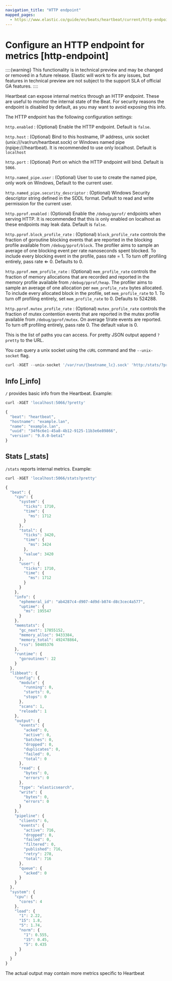 ```yaml
---
navigation_title: "HTTP endpoint"
mapped_pages:
  - https://www.elastic.co/guide/en/beats/heartbeat/current/http-endpoint.html
---
```


# Configure an HTTP endpoint for metrics [http-endpoint]


::::{warning}
This functionality is in technical preview and may be changed or removed in a future release. Elastic will work to fix any issues, but features in technical preview are not subject to the support SLA of official GA features.
::::


Heartbeat can expose internal metrics through an HTTP endpoint. These are useful to monitor the internal state of the Beat. For security reasons the endpoint is disabled by default, as you may want to avoid exposing this info.

The HTTP endpoint has the following configuration settings:

`http.enabled`
:   (Optional) Enable the HTTP endpoint. Default is `false`.

`http.host`
:   (Optional) Bind to this hostname, IP address, unix socket (unix:///var/run/heartbeat.sock) or Windows named pipe (npipe:///heartbeat). It is recommended to use only localhost. Default is `localhost`

`http.port`
:   (Optional) Port on which the HTTP endpoint will bind. Default is `5066`.

`http.named_pipe.user`
:   (Optional) User to use to create the named pipe, only work on Windows, Default to the current user.

`http.named_pipe.security_descriptor`
:   (Optional) Windows Security descriptor string defined in the SDDL format. Default to read and write permission for the current user.

`http.pprof.enabled`
:   (Optional) Enable the `/debug/pprof/` endpoints when serving HTTP. It is recommended that this is only enabled on localhost as these endpoints may leak data. Default is `false`.

`http.pprof.block_profile_rate`
:   (Optional) `block_profile_rate` controls the fraction of goroutine blocking events that are reported in the blocking profile available from `/debug/pprof/block`. The profiler aims to sample an average of one blocking event per rate nanoseconds spent blocked. To include every blocking event in the profile, pass rate = 1. To turn off profiling entirely, pass rate ⇐ 0. Defaults to 0.

`http.pprof.mem_profile_rate`
:   (Optional) `mem_profile_rate` controls the fraction of memory allocations that are recorded and reported in the memory profile available from `/debug/pprof/heap`. The profiler aims to sample an average of one allocation per `mem_profile_rate` bytes allocated. To include every allocated block in the profile, set `mem_profile_rate` to 1. To turn off profiling entirely, set `mem_profile_rate` to 0. Defaults to 524288.

`http.pprof.mutex_profile_rate`
:   (Optional) `mutex_profile_rate` controls the fraction of mutex contention events that are reported in the mutex profile available from `/debug/pprof/mutex`. On average 1/rate events are reported. To turn off profiling entirely, pass rate 0. The default value is 0.

This is the list of paths you can access. For pretty JSON output append `?pretty` to the URL.

You can query a unix socket using the `cURL` command and the `--unix-socket` flag.

```js
curl -XGET --unix-socket '/var/run/{beatname_lc}.sock' 'http:/stats/?pretty'
```


## Info [_info]

`/` provides basic info from the Heartbeat. Example:

```js
curl -XGET 'localhost:5066/?pretty'
```

```js
{
  "beat": "heartbeat",
  "hostname": "example.lan",
  "name": "example.lan",
  "uuid": "34f6c6e1-45a8-4b12-9125-11b3e6e89866",
  "version": "9.0.0-beta1"
}
```


## Stats [_stats]

`/stats` reports internal metrics. Example:

```js
curl -XGET 'localhost:5066/stats?pretty'
```

```js
{
  "beat": {
    "cpu": {
      "system": {
        "ticks": 1710,
        "time": {
          "ms": 1712
        }
      },
      "total": {
        "ticks": 3420,
        "time": {
          "ms": 3424
        },
        "value": 3420
      },
      "user": {
        "ticks": 1710,
        "time": {
          "ms": 1712
        }
      }
    },
    "info": {
      "ephemeral_id": "ab4287c4-d907-4d9d-b074-d8c3cec4a577",
      "uptime": {
        "ms": 195547
      }
    },
    "memstats": {
      "gc_next": 17855152,
      "memory_alloc": 9433384,
      "memory_total": 492478864,
      "rss": 50405376
    },
    "runtime": {
      "goroutines": 22
    }
  },
  "libbeat": {
    "config": {
      "module": {
        "running": 0,
        "starts": 0,
        "stops": 0
      },
      "scans": 1,
      "reloads": 1
    },
    "output": {
      "events": {
        "acked": 0,
        "active": 0,
        "batches": 0,
        "dropped": 0,
        "duplicates": 0,
        "failed": 0,
        "total": 0
      },
      "read": {
        "bytes": 0,
        "errors": 0
      },
      "type": "elasticsearch",
      "write": {
        "bytes": 0,
        "errors": 0
      }
    },
    "pipeline": {
      "clients": 6,
      "events": {
        "active": 716,
        "dropped": 0,
        "failed": 0,
        "filtered": 0,
        "published": 716,
        "retry": 278,
        "total": 716
      },
      "queue": {
        "acked": 0
      }
    }
  },
  "system": {
    "cpu": {
      "cores": 4
    },
    "load": {
      "1": 2.22,
      "15": 1.8,
      "5": 1.74,
      "norm": {
        "1": 0.555,
        "15": 0.45,
        "5": 0.435
      }
    }
  }
}
```

The actual output may contain more metrics specific to Heartbeat

